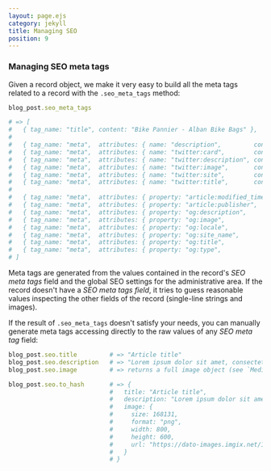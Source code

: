 ```yaml
---
layout: page.ejs
category: jekyll
title: Managing SEO
position: 9
---
```


### Managing SEO meta tags

Given a record object, we make it very easy to build all the meta tags related to a record with the `.seo_meta_tags` method:

```ruby
blog_post.seo_meta_tags

# => [
#   { tag_name: "title", content: "Bike Pannier - Alban Bike Bags" },
#
#   { tag_name: "meta",  attributes: { name: "description",         content: "Lorem ipsum..." } },
#   { tag_name: "meta",  attributes: { name: "twitter:card",        content: "summary" } },
#   { tag_name: "meta",  attributes: { name: "twitter:description", content: "Lorem ipsum..." } },
#   { tag_name: "meta",  attributes: { name: "twitter:image",       content: "https://dato-images.imgix.net/72/123-image.png" } },
#   { tag_name: "meta",  attributes: { name: "twitter:site",        content: "@AlbanBikeBags" } }
#   { tag_name: "meta",  attributes: { name: "twitter:title",       content: "Bike Pannier" } },
#
#   { tag_name: "meta",  attributes: { property: "article:modified_time", content: "2017-01-26T09:11:19Z" } },
#   { tag_name: "meta",  attributes: { property: "article:publisher",     content: "https://www.facebook.com/AlbanBags/" } },
#   { tag_name: "meta",  attributes: { property: "og:description",        content: "Lorem ipsum..." } },
#   { tag_name: "meta",  attributes: { property: "og:image",              content: "https://dato-images.imgix.net/72/123-image.png" } },
#   { tag_name: "meta",  attributes: { property: "og:locale",             content: "en_US" } },
#   { tag_name: "meta",  attributes: { property: "og:site_name",          content: "Alban Bike Bags" } },
#   { tag_name: "meta",  attributes: { property: "og:title",              content: "Bike Pannier" } },
#   { tag_name: "meta",  attributes: { property: "og:type",               content: "article" } },
# ]
```

Meta tags are generated from the values contained in the record's *SEO meta tags* field and  the global SEO settings for the administrative area. If the record doesn't have a *SEO meta tags field*, it tries to guess reasonable values inspecting the other fields of the record (single-line strings and images).

If the result of `.seo_meta_tags` doesn't satisfy your needs, you can manually generate meta tags accessing directly to the raw values of any *SEO meta tag* field:

```ruby
blog_post.seo.title         # => "Article title"
blog_post.seo.description   # => "Lorem ipsum dolor sit amet, consectetur..."
blog_post.seo.image         # => returns a full image object (see `Media fields` chapter)

blog_post.seo.to_hash       # => {
                            #   title: "Article title",
                            #   description: "Lorem ipsum dolor sit amet, consectetur...",
                            #   image: {
                            #     size: 168131,
                            #     format: "png",
                            #     width: 800,
                            #     height: 600,
                            #     url: "https://dato-images.imgix.net/123/12345-heart.png"
                            #   }
                            # }
```



